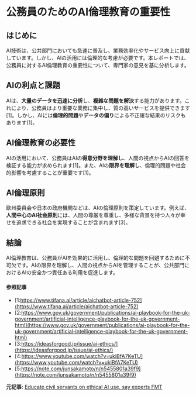 # 公務員のためのAI倫理教育の重要性

## はじめに

AI技術は、公共部門においても急速に普及し、業務効率化やサービス向上に貢献しています。しかし、AIの活用には倫理的な考慮が必要です。本レポートでは、公務員に対するAI倫理教育の重要性について、専門家の意見を基に分析します。

## AIの利点と課題

AIは、**大量のデータを迅速に分析**し、**複雑な問題を解決**する能力があります。これにより、公務員はより重要な業務に集中し、質の高いサービスを提供できます[1]。しかし、AIには**倫理的問題**や**データの偏り**による不正確な結果のリスクもあります[1]。

## AI倫理教育の必要性

AIの活用において、公務員はAIの**得意分野を理解し**、人間の視点からAIの回答を検証する能力が求められます[1]。また、AIの**限界を理解し**、倫理的問題や社会的影響を考慮することが重要です[1]。

## AI倫理原則

欧州委員会や日本の政府機関などは、AIの倫理原則を策定しています。例えば、**人間中心のAI社会原則**には、人間の尊厳を尊重し、多様な背景を持つ人々が幸せを追求できる社会を実現することが含まれます[3]。

## 結論

AI倫理教育は、公務員がAIを効果的に活用し、倫理的な問題を回避するために不可欠です。AIの限界を理解し、人間の視点からAIを管理することが、公共部門におけるAIの安全かつ責任ある利用を促進します。

#### 参照記事
- [1:https://www.tifana.ai/article/aichatbot-article-752](https://www.tifana.ai/article/aichatbot-article-752)
- [2:https://www.gov.uk/government/publications/ai-playbook-for-the-uk-government/artificial-intelligence-playbook-for-the-uk-government-html](https://www.gov.uk/government/publications/ai-playbook-for-the-uk-government/artificial-intelligence-playbook-for-the-uk-government-html)
- [3:https://ideasforgood.jp/issue/ai-ethics/](https://ideasforgood.jp/issue/ai-ethics/)
- [4:https://www.youtube.com/watch?v=ukiBfA7KeTU](https://www.youtube.com/watch?v=ukiBfA7KeTU)
- [5:https://note.com/junsakamoto/n/n5455801a39f9](https://note.com/junsakamoto/n/n5455801a39f9)


**元記事:** [Educate civil servants on ethical AI use, say experts FMT](https://www.freemalaysiatoday.com/category/nation/2025/02/15/educate-civil-servants-on-ethical-ai-use-say-experts/)